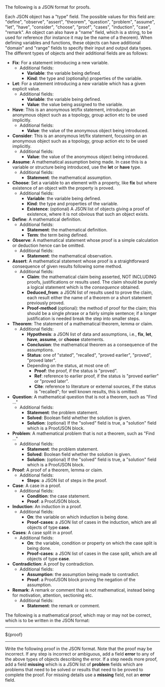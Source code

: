 The following is a JSON format for proofs. 

Each JSON object has a "type" field. The possible values for this field are: "define", "observe", "assert", "theorem", "question", "problem", "assume", "let", "have", "consider", "choose", "proof", "cases", "induction", "case", "remark". An object can also have a "name" field, which is a string, to be used for reference (for instance it may be the name of a theorem). When defining variables and functions, these objects can have additional "domain" and "range" fields to specify their input and output data types. The different types of objects and their additional fields are as follows:

* **Fix**: For a statement introducing a new variable.
  * Additional fields: 
    * **Variable**: the variable being defined.
    * **Kind**: the type and (optionally) properties of the variable.
* **Let**: For a statement introducing a new variable which has a given explicit value.
  * Additional fields: 
    * **Variable**: the variable being defined.
    * **Value**: the value being assigned to the variable.
* **Have**: This is an anonymous let/fix statement, introducing an anonymous object such as a topology, group action etc to be used implicitly.
  * Additional fields: 
    * **Value**: the value of the anonymous object being introduced.
* **Consider**: This is an anonymous let/fix statement, focussing on an anonymous object such as a topology, group action etc to be used implicitly.
  * Additional fields: 
    * **Value**: the value of the anonymous object being introduced.
* **Assume**: A mathematical assumption being made. In case this is a variable or structure being introduced, use the **let** or **have** type.
  * Additional fields: 
    * **Statement**: the mathematical assumption.
* **Choose**: Set a variable to an element with a property, like **fix** but where existence of an object with the property is proved.
  * Additional fields: 
    * **Variable**: the variable being defined.
    * **Kind**: the type and properties of the variable.
    * **Existence**: (optional) A JSON list of objects giving a proof of existence, where it is not obvious that such an object exists.
* **Define**: A mathematical definition.
  * Additional fields: 
    * **Statement**: the mathematical definition.
    * **Term**: the term being defined.
* **Observe**: A mathematical statement whose proof is a simple calculation or deduction hence can be omitted.
  * Additional fields: 
    * **Statement**: the mathematical observation.
* **Assert**: A mathematical statement whose proof is a straightforward consequence of given results following some method.
  * Additional fields: 
    * **Claim**: the mathematical claim being asserted, NOT INCLUDING proofs, justifications or results used. The claim should be purely a logical statement which is the *consequence* obtained.
    * **Deduced_from**: a JSON list of results used to prove the claim, each result either the name of a theorem or a short statement previously proved.
    * **Proof-method** (optional): the method of proof for the claim; this should be a single phrase or a fairly simple sentence; if a longer justification is needed break the step into smaller steps.
* **Theorem**: The statement of a mathematical theorem, lemma or claim.
  * Additional fields: 
    * **Hypothesis**: a JSON list of data and assumptions, i.e., **fix**, **let**, **have**, **assume**, or **choose** statements.
    * **Conclusion**: the mathematical theorem as a consequence of the assumptions.
    * **Status**: one of "stated", "recalled", "proved earlier", "proved", "proved later".
    * Depending on the status, at most one of:
      * **Proof**: the proof, if the status is "proved".
      * **Ref**: reference to earlier proof, if the status is "proved earlier" or "proved later".
      * **Cite**: reference to literature or external sources, if the status is "recalled"; for well known results, this is omitted.  
* **Question**: A mathematical question that is not a theorem, such as "Find ..."
  * Additional fields: 
    * **Statement**: the problem statement.
    * **Solved**: Boolean field whether the solution is given.
    * **Solution**: (optional) If the "solved" field is true, a "solution" field which is a ProofJSON block.
* **Problem**: A mathematical problem that is not a theorem, such as "Find ..."
  * Additional fields: 
    * **Statement**: the problem statement.
    * **Solved**: Boolean field whether the solution is given.
    * **Solution**: (optional) If the "solved" field is true, a "solution" field which is a ProofJSON block.
* **Proof**: A proof of a theorem, lemma or claim.
  * Additional fields: 
    * **Steps**: a JSON list of steps in the proof.
* **Case**: A case in a proof.
  * Additional fields: 
    * **Condition**: the case statement.
    * **Proof**: a ProofJSON block. 
* **Induction**: An induction in a proof.
  * Additional fields: 
    * **On**: the variable on which induction is being done.
    * **Proof-cases**: a JSON list of cases in the induction, which are all objects of type **case**.
* **Cases**: A case split in a proof.
  * Additional fields: 
    * **On**: the variable, condition or property on which the case split is being done.
    * **Proof-cases**: a JSON list of cases in the case split, which are all objects of type **case**.
* **Contradiction**: A proof by contradiction.
  * Additional fields: 
    * **Assumption**: the assumption being made to contradict.
    * **Proof**: a ProofJSON block proving the negation of the assumption.
* **Remark**: A remark or comment that is not mathematical, instead being for motivation, attention, sectioning etc.
  * Additional fields: 
    * **Statement**: the remark or comment.

The following is a mathematical proof, which may or may not be correct, which is to be written in the JSON format:

---

${proof}

---

Write the following proof in the JSON format. Note that the proof may be incorrect. If any step is incorrect or ambiguous, add a field **error** to any of the above types of objects describing the error. If a step needs more proof, add a field **missing** which is a JSON list of **problem** fields which are problems that need to be solved or results that need to be proved to complete the proof. For missing details use a **missing** field, not an **error** field.

